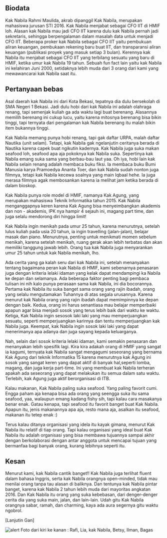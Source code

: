 ## Biodata

Kak Nabila Rahmi Maulida, akrab dipanggil Kak Nabila, merupakan mahasiswa jurusan STI 2016. Kak Nabila menjabat sebagai CFO IIT di HMIF loh. Alasan kak Nabila mau jadi CFO IIT karena dulu kak Nabila pernah jadi sekretaris, sehingga berpengalaman dalam masalah data untuk menjadi CFO IIT. Beberapa proker kak Nabila sebagai CFO IIT yaitu pembukuan aliran keuangan, pembukaan rekening baru buat IIT, dan transparansi aliran keuangan (publikasi proyek yang masuk setiap 3 bulan). Kerennya kak Nabila itu menjabat sebagai CFO IIT yang terbilang sesuatu yang baru di HMIF, ketika umur kak Nabila 19 tahun. Sebuah fun fact lain yaitu kak Nabila ini kelahiran Juni
2000, setidaknya lebih muda dari 3 orang dari kami yang mewawancarai kak Nabila saat itu.

## Pertanyaan bebas

Asal daerah kak Nabila ini dari Kota Bekasi, tepatnya dia dulu bersekolah di SMA Negeri 1 Bekasi. Jadi dulu hobi dari kak Nabila ini adalah olahraga renang, tapi semenjak kuliah ga ada waktu lagi buat berenang. Alasannya memilih berenang ini cukup lucu, yaitu karena mitosnya berenang bisa bikin tinggi, tapi ternyata dari pengalaman kak Nabila berenang itu malah bikin item bukannya tinggi.

Kak Nabila memang punya hobi renang, tapi gak daftar URPA, malah daftar Nautika (unit selam). Tetapi, kak Nabila gak ngelanjutin ceritanya
berada di Nautika karena capek buat ngikutin kadernya. Kak Nabila juga suka makan seafood loh, seafood apa aja pokoknya kak Nabila suka.
Sepertinya kak Nabila emang suka sama yang berbau-bau laut yaa. Oh iya, hobi lain kak Nabila selain renang adalah membaca buku fiksi. Ia membaca buku Bumi Manusia karya Pramoedya Ananta Toer, dan kak Nabila sudah nonton juga filmnya, tetapi kak Nabila kecewa soalnya yang main Iqbaal hehe. Ia juga merasa filmnya agak membosankan karena ia melihat jam ketika berada di dalam bioskop.

Kak Nabila punya role model di HMIF, namanya Kak Agung, yang merupakan mahasiswa Teknik Informatika tahun 2015. Kak Nabila menganggapnya keren karena Kak Agung bisa menyeimbangkan akademis dan non - akademis, IPK nya hampir 4 sejauh ini, magang part time, dan juga selalu mendorong diri hingga limit!

Kak Nabila ingin menikah pada umur 25 tahun, karena menurutnya, setelah lulus kuliah pada usia 20 tahun, ia ingin travelling (jalan-jalan), belajar masak dan piano. Menurutnya, penting untuk menikmati momen sebelum menikah, karena setelah menikah, ruang gerak akan lebih terbatas dan akan memiliki tanggung jawab lebih. Orang tua kak Nabila juga menyarankan umur 25 tahun untuk kak Nabila menikah, lho. 

Ada cerita yang ga kalah seru dari kak Nabila ini, setelah menanyakan tentang bagaimana peran kak Nabila di HMIF, kami sebenarnya penasaran juga dengan kriteria lelaki idaman yang kelak dapat mendampingi ka Nabila ke depan dan selamanya. Ada beberapa faktor penting bagi pembaca tulisan ini nih kalo punya perasaan sama kak Nabila, ini dia bocorannya. Pertama kak Nabila itu suka banget sama orang yang rajin ibadah, orang yang selalu mengutamakan Tuhannya di atas segala urusannya. Karena menurut kak Nabila orang yang rajin ibadah dapat memimpinnya ke depan dengan baik. Kedua, orang ini harus senantiasa mau belajar memperbaiki apapun agar bisa menjadi sosok yang terus lebih baik dari waktu ke waktu. Ketiga, Kak Nabila ingin sesosok laki laki yang mau memperjuangkan sesuatu, seperti memperjuangkan karirnya dan tentu memperjuangkan kak Nabila juga. Keempat, kak Nabila ingin sosok laki laki yang dapat menerimanya apa adanya dan juga sayang kepada keluarganya.

Nah, selain dari sosok kriteria lelaki idaman, kami semakin penasaran dan menanyakan lebih spesifik lagi. Kira kira adakah orang di HMIF yang sangat ia kagumi, ternyata kak Nabila sangat mengagumi seseorang yang bernama Kak Agung dari teknik Informatika 15 karena menurutnya kak Agung ini sosok yang sangat keren yang dapat aktif di banyak hal,seperti lomba, magang, dan juga kerja part-time. Ini yang membuat kak Nabila terheran apakah ada seseorang yang dapat melakukan itu semua dalam satu waktu. Terlebih, kak Agung juga aktif berorganisasi di ITB.

Kalau makanan, Kak Nabila paling suka seafood. Yang paling favorit cumi. Engga paham aja kenapa bisa ada orang yang seengga suka itu sama seafood, yaa, walaupun emang kadang fishy sih, tapi kalau cara masakanya benar enak. Gatau kenapa, tapi seafood itu favorit banget buat Kak Nabila. Apapun itu, jenis makanannya apa aja, resto mana aja, asalkan itu seafood, makanan itu tetep enak :)

Terus kalau ditanya organisasi yang idela itu kayak gimana, menurut Kak Nabila itu relatif di tiap orang. Tapi kalau organisasi yang ideal buat Kak Nabila itu adalah organisasi yang bisa membawa tujuannya sampai akhir dengan berkolaborasi dengan antar anggota untuk mencapai tujuan yang bermanfaa bagi banyak orang, kurang lebihnya seperti itu.

## Kesan

Menurut kami, kak Nabila cantik banget!! Kak Nabila juga terlihat fluent dalam bahasa Inggris, serta kak Nabila orangnya open-minded, tidak mau menilai orang tanpa tau alasan di baliknya. Dan tentunya kak Nabila pintar banget, karena kak Nabila 2 tahun lebih muda dari mayoritas angkatan 2016. Dan Kak Nabila itu orang yang suka kebebasan, dari denger-denger cerita dia yang suka main, jalan, dan lain-lain. Udah gitu Kak Nabila orangnya sabar, ramah, dan charming, kaya ada aura segernya gitu waktu ngobrol.

[Lanjutin Gan]

![alert](Jumat1100-1200.jpg)
Foto dari kiri ke kanan : Rafi, Lia, kak Nabila, Betsy, Ilman, Bagas
